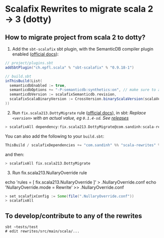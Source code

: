 # Scalafix Rewrites to migrate scala 2 -> 3 (dotty)

## How to migrate project from scala 2 to dotty?

1. Add the `sbt-scalafix` sbt plugin, with the SemanticDB compiler plugin enabled ([official docs][1]):

```scala
// project/plugins.sbt
addSbtPlugin("ch.epfl.scala" % "sbt-scalafix" % "0.9.18-1")
```

```scala
// build.sbt
inThisBuild(List(
  semanticdbEnabled := true,
  semanticdbOptions += "-P:semanticdb:synthetics:on", // make sure to add this
  semanticdbVersion := scalafixSemanticdb.revision,
  scalafixScalaBinaryVersion := CrossVersion.binaryScalaVersion(scalaVersion.value),
))
```

2. Run `fix.scala213.DottyMigrate` rule ([official docs][2]), in sbt:
_Replace `<version>` with an actual value, eg `0.1.4-sd`. See [releases](https://github.com/ohze/scala-rewrites/releases)_
```scala
> scalafixAll dependency:fix.scala213.DottyMigrate@com.sandinh:scala-rewrites:<version>
```

You can also add the following to your `build.sbt`:

```scala
ThisBuild / scalafixDependencies += "com.sandinh" %% "scala-rewrites" % "<version>"
```

and then:

```scala
> scalafixAll fix.scala213.DottyMigrate
```

3. Run fix.scala213.NullaryOverride rule

echo 'rules = [ fix.scala213.NullaryOverride ]' > .NullaryOverride.conf
echo 'NullaryOverride.mode = Rewrite' >> .NullaryOverride.conf

```scala
> set scalafixConfig := Some(file(".NullaryOverride.conf"))
> scalafixAll
```

[1]: https://scalacenter.github.io/scalafix/docs/users/installation.html
[2]: https://scalacenter.github.io/scalafix/docs/rules/external-rules.html

## To develop/contribute to any of the rewrites

```
sbt ~tests/test
# edit rewrites/src/main/scala/...
```
